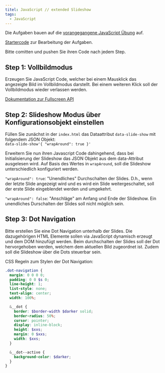 ```yaml
---
titel: JavaScript // extended Slideshow
tags:
  - JavaScript
---
```


Die Aufgaben bauen auf die [vorangegangene JavaScript Übung](../js-01-dropdown-menu-slideshow/) auf.

[Startercode](https://github.com/mi-classroom/js-aufgabe-dropdown-menu-slideshow-cnoss) zur Bearbeitung der Aufgaben.

Bitte comitten und pushen Sie ihren Code nach jedem Step.

## Step 1: Vollbildmodus
Erzeugen Sie JavaScript Code, welcher bei einem Mausklick das angezeigte Bild im Vollbildmodus darstellt. Bei einem weiteren Klick soll der Vollbildmodus wieder verlassen werden. 

[Dokumentation zur Fullscreen API](https://developer.mozilla.org/de/docs/Web/API/Vollbild_API)

## Step 2: Slideshow Modus über Konfigurationsobjekt einstellen
Füllen Sie zunächst in der `index.html` das Dataattribut `data-slide-show` mit folgendem JSON Objekt:  
`data-slide-show'{ "wrapAround": true }'`

Erweitern Sie nun ihren Javascript Code dahingehend, dass bei Initialisierung der Slideshow das JSON Objekt aus dem data-Attribut ausgelesen wird.
Auf Basis des Wertes in `wrapAround`, soll die Slideshow unterschiedlich konfiguriert werden.

`"wrapAround": true`: "Unendliches" Durchschalten der Slides. D.h., wenn der letzte Slide angezeigt wird und es wird ein Slide weitergeschaltet, soll der erste Slide eingeblendet werden und umgekehrt.

`"wrapAround": false`: "Anschläge" am Anfang und Ende der Slideshow. Ein unendliches Durschalten der Slides soll nicht möglich sein.

## Step 3: Dot Navigation
Bitte erstellen Sie eine Dot Navigation unterhalb der Slides. Die dazugehörigen HTML Elemente sollen via JavaScript dynamisch erzeugt und dem DOM hinzufügt werden. Beim durchschalten der Slides soll der Dot hervorgehoben werden, welchem dem aktuellen Bild zugeordnet ist. Zudem soll die Slideshow über die Dots steuerbar sein.

CSS Regeln zum Stylen der Dot Navigation:

```scss
.dot-navigation {
  margin: 0 0 0 0;
  padding: 0 0 $s 0;
  line-height: 1;
  list-style: none;
  text-align: center;
  width: 100%;

  &__dot {
    border: $border-width $darker solid;
    border-radius: 50%;
    cursor: pointer;
    display: inline-block;
    height: $xxs;
    margin: 0 $xxs;
    width: $xxs;
  }

  &__dot--active {
    background-color: $darker;
  }
}
```
